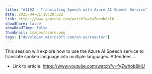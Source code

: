 ```yaml
---
title: "AI102 - Translating Speech with Azure AI Speech Service"
date: 2025-04-01T10:29:52Z
link: https://www.youtube.com/watch?v=fyZwhob8klU
showShare: false
showReadTime: false
thumbnail: images/azure.png
tags: ["developer.microsoft.com/en-us/reactor"]
---
```

This session will explore how to use the Azure AI Speech service to translate spoken language into multiple languages. Attendees ...

- Link to article: https://www.youtube.com/watch?v=fyZwhob8klU